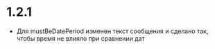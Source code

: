 # 1.2.1

- Для mustBeDatePeriod изменен текст сообщения и сделано так, чтобы время не влияло при сравнении дат
